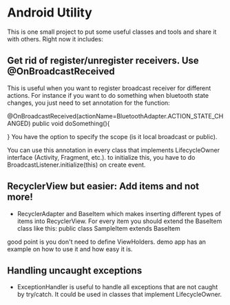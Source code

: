 # Android Utility 

This is one small project to put some useful classes and tools and share it with others. Right now it includes:
## Get rid of register/unregister receivers. Use @OnBroadcastReceived 
This is useful when you want to register broadcast receiver for different actions. For instance if you want to do something when bluetooth state changes, you just need to set annotation for the function:
  
  @OnBroadcastReceived(actionName=BluetoothAdapter.ACTION_STATE_CHANGED)
  public void doSomething(){
  
  }
  You have the option to specify the scope (is it local broadcast or public).
  
  You can use this annotation in every class that implements LifecycleOwner interface (Activity, Fragment, etc.). to initialize this, you have to do BroadcastListener.initialize(this) on create event. 
  
## RecyclerView but easier: Add items and not more!
- RecyclerAdapter and BaseItem which makes inserting different types of items into RecyclerView. For every item you should extend the BaseItem class like this:
  public class SampleItem extends BaseItem<BaseViewHolder> 
 
 good point is you don't need to define ViewHolders. demo app has an example on how to use it and how easy it is. 
 
## Handling uncaught exceptions
-  ExceptionHandler is useful to handle all exceptions that are not caught by try/catch. It could be used in classes that implement LifecycleOwner.
